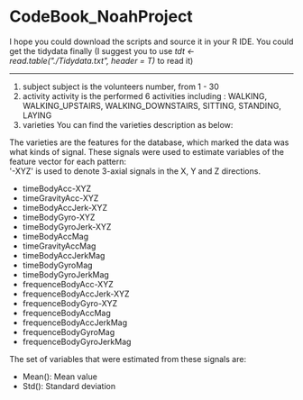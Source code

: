 # CodeBook_NoahProject

I hope you could download the scripts and source it in your R IDE.
You could get the tidydata finally (I suggest you to use  *tdt <- read.table("./Tidydata.txt", header = T)* to read it)

***

1. subject
subject is the volunteers number, from 1 - 30
2. activity
activity is the performed 6 activities
including : WALKING, WALKING_UPSTAIRS, WALKING_DOWNSTAIRS, SITTING, STANDING, LAYING
3. varieties
You can find the varieties description as below:

The varieties are the features for the database, which marked the data was what kinds of signal.
These signals were used to estimate variables of the feature vector for each pattern:  
'-XYZ' is used to denote 3-axial signals in the X, Y and Z directions.
* timeBodyAcc-XYZ
* timeGravityAcc-XYZ
* timeBodyAccJerk-XYZ
* timeBodyGyro-XYZ
* timeBodyGyroJerk-XYZ
* timeBodyAccMag
* timeGravityAccMag
* timeBodyAccJerkMag
* timeBodyGyroMag
* timeBodyGyroJerkMag
* frequenceBodyAcc-XYZ
* frequenceBodyAccJerk-XYZ
* frequenceBodyGyro-XYZ
* frequenceBodyAccMag
* frequenceBodyAccJerkMag
* frequenceBodyGyroMag
* frequenceBodyGyroJerkMag

The set of variables that were estimated from these signals are: 

* Mean(): Mean value
* Std(): Standard deviation




